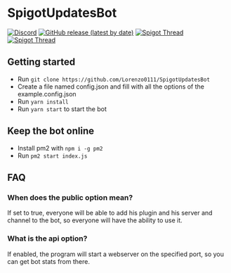 # SpigotUpdatesBot
[![Discord](https://img.shields.io/discord/1088775598337433662?label=Discord)](https://discord.gg/HT47UQXBqG)
[![GitHub release (latest by date)](https://img.shields.io/github/v/release/Lorenzo0111/SpigotUpdatesBot?label=Version)](https://github.com/Lorenzo0111/SpigotUpdatesBot/releases)
[![Spigot Thread](https://img.shields.io/badge/Spigot%20Thread-here-orange)](https://www.spigotmc.org/threads/544113/)
[![Spigot Thread](https://img.shields.io/badge/Add%20to%20your%20server-here-blue)](https://discord.com/oauth2/authorize?client_id=860429931146248192&permissions=117760&scope=bot%20applications.commands)

## Getting started
  - Run `git clone https://github.com/Lorenzo0111/SpigotUpdatesBot`
  - Create a file named config.json and fill with all the options of the example.config.json
  - Run `yarn install`
  - Run `yarn start` to start the bot

## Keep the bot online
  - Install pm2 with `npm i -g pm2`
  - Run `pm2 start index.js`

## FAQ
### When does the public option mean?
  If set to true, everyone will be able to add his plugin and his server and channel to the bot, so everyone will have the ability to use it.
### What is the api option?
  If enabled, the program will start a webserver on the specified port, so you can get bot stats from there.
